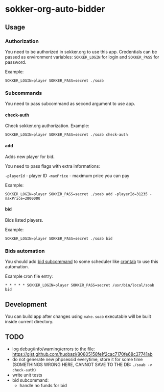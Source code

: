 # sokker-org-auto-bidder

## Usage

### Authorization

You need to be authorized in sokker.org to use this app. Credentials can be passed as environment variables: `SOKKER_LOGIN` for login and `SOKKER_PASS` for password.

Example:

```
SOKKER_LOGIN=player SOKKER_PASS=secret ./soab
```

### Subcommands

You need to pass subcommand as second argument to use app.

#### check-auth

Check sokker.org authorization. Example:

```
SOKKER_LOGIN=player SOKKER_PASS=secret ./soab check-auth
```

#### add

Adds new player for bid.

You need to pass flags with extra informations:

`-playerId` - player ID
`-maxPrice` - maximum price you can pay

Example:

```
SOKKER_LOGIN=player SOKKER_PASS=secret ./soab add -playerId=31235 -maxPrice=2000000
```

#### bid

Bids listed players.

Example:

```
SOKKER_LOGIN=player SOKKER_PASS=secret ./soab bid
```

### Bids automation

You should add [bid subcommand](#bid) to some scheduler like [crontab](https://man7.org/linux/man-pages/man5/crontab.5.html) to use this automation.

Example cron file entry:

```
* * * * * SOKKER_LOGIN=player SOKKER_PASS=secret /usr/bin/local/soab bid
```

## Development

You can build app after changes using `make`. `soab` executable will be built inside current directory.

## TODO

- log debug/info/warning/errors to the file: https://gist.github.com/huobazi/80805158fe1f2cac7170fe68c37741ab
- do not generate new phpsessid everytime, store it for some time (SOMETHINGS WRONG HERE, CANNOT SAVE TO THE DB: `./soab -v check-auth`)
- write unit tests
- bid subcommand:
  - handle no funds for bid
